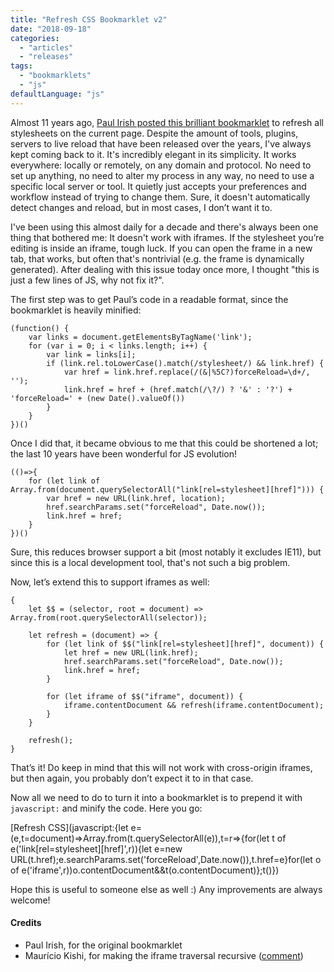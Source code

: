 ```yaml
---
title: "Refresh CSS Bookmarklet v2"
date: "2018-09-18"
categories:
  - "articles"
  - "releases"
tags:
  - "bookmarklets"
  - "js"
defaultLanguage: "js"
---
```


Almost 11 years ago, [Paul Irish posted this brilliant bookmarklet](https://www.paulirish.com/2008/how-to-iterate-quickly-when-debugging-css/) to refresh all stylesheets on the current page. Despite the amount of tools, plugins, servers to live reload that have been released over the years, I've always kept coming back to it. It's incredibly elegant in its simplicity. It works everywhere: locally or remotely, on any domain and protocol. No need to set up anything, no need to alter my process in any way, no need to use a specific local server or tool. It quietly just accepts your preferences and workflow instead of trying to change them. Sure, it doesn't automatically detect changes and reload, but in most cases, I don’t want it to.

I've been using this almost daily for a decade and there's always been one thing that bothered me: It doesn't work with iframes. If the stylesheet you’re editing is inside an iframe, tough luck. If you can open the frame in a new tab, that works, but often that's nontrivial (e.g. the frame is dynamically generated). After dealing with this issue today once more, I thought "this is just a few lines of JS, why not fix it?".

The first step was to get Paul’s code in a readable format, since the bookmarklet is heavily minified:

```
(function() {
	var links = document.getElementsByTagName('link');
	for (var i = 0; i < links.length; i++) {
		var link = links[i];
		if (link.rel.toLowerCase().match(/stylesheet/) && link.href) {
			var href = link.href.replace(/(&|%5C?)forceReload=\d+/, '');
			link.href = href + (href.match(/\?/) ? '&' : '?') + 'forceReload=' + (new Date().valueOf())
		}
	}
})()
```

Once I did that, it became obvious to me that this could be shortened a lot; the last 10 years have been wonderful for JS evolution!

```
(()=>{
	for (let link of Array.from(document.querySelectorAll("link[rel=stylesheet][href]"))) {
		var href = new URL(link.href, location);
		href.searchParams.set("forceReload", Date.now());
		link.href = href;
	}
})()
```

Sure, this reduces browser support a bit (most notably it excludes IE11), but since this is a local development tool, that's not such a big problem.

Now, let’s extend this to support iframes as well:

```
{
	let $$ = (selector, root = document) => Array.from(root.querySelectorAll(selector));

	let refresh = (document) => {
		for (let link of $$("link[rel=stylesheet][href]", document)) {
			let href = new URL(link.href);
			href.searchParams.set("forceReload", Date.now());
			link.href = href;
		}

		for (let iframe of $$("iframe", document)) {
			iframe.contentDocument && refresh(iframe.contentDocument);
		}
	}

	refresh();
}
```

That’s it! Do keep in mind that this will not work with cross-origin iframes, but then again, you probably don’t expect it to in that case.

Now all we need to do to turn it into a bookmarklet is to prepend it with `javascript:` and minify the code. Here you go:

[Refresh CSS](javascript:{let e=(e,t=document)=>Array.from(t.querySelectorAll(e)),t=r=>{for(let t of e('link[rel=stylesheet][href]',r)){let e=new URL(t.href);e.searchParams.set('forceReload',Date.now()),t.href=e}for(let o of e('iframe',r))o.contentDocument&&t(o.contentDocument)};t()})

Hope this is useful to someone else as well :) Any improvements are always welcome!

#### Credits

- Paul Irish, for the original bookmarklet
- Maurício Kishi, for making the iframe traversal recursive ([comment](http://lea.verou.me/2018/09/refresh-css-bookmarklet-v2/#comment-4102700684))
